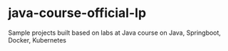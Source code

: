 # java-course-official-lp
Sample projects built based on labs at Java course on Java, Springboot, Docker, Kubernetes

